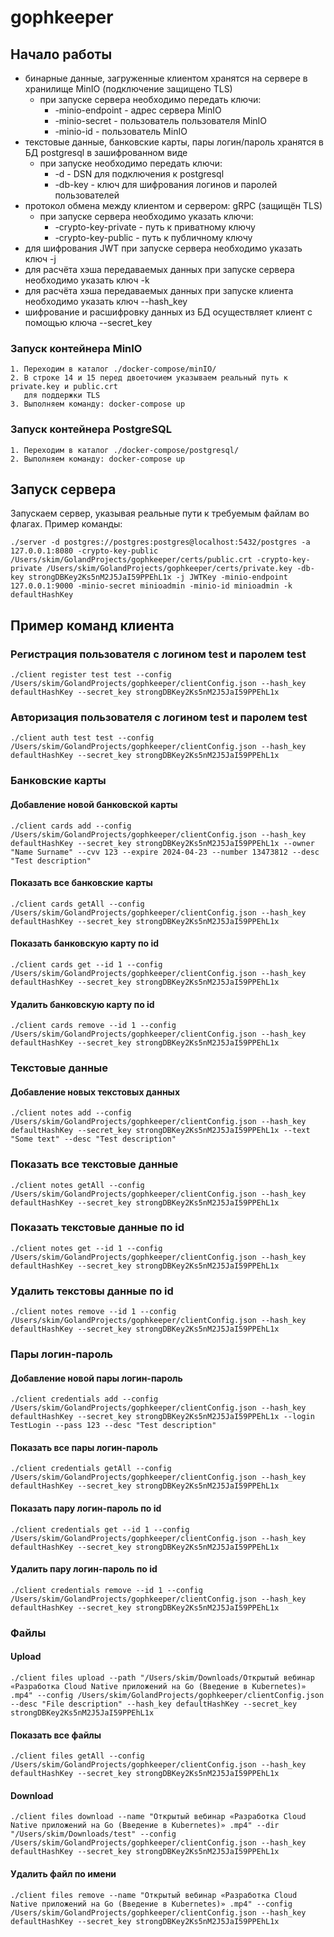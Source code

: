 # gophkeeper

## Начало работы
- бинарные данные, загруженные клиентом хранятся на сервере в хранилище MinIO (подключение защищено TLS)
    - при запуске сервера необходимо передать ключи: 
        - -minio-endpoint - адрес сервера MinIO
        - -minio-secret - пользователь пользователя MinIO
        - -minio-id - пользователь MinIO 
- текстовые данные, банковские карты, пары логин/пароль хранятся в БД postgresql в зашифрованном виде
    - при запуске необходимо передать ключи:
        - -d - DSN для подключения к postgresql
        - -db-key - ключ для шифрования логинов и паролей пользователей
- протокол обмена между клиентом и сервером: gRPC (защищён TLS) 
    - при запуске сервера необходимо указать ключи:
        - -crypto-key-private - путь к приватному ключу
        - -crypto-key-public - путь к публичному ключу
- для шифрования JWT при запуске сервера необходимо указать ключ -j
- для расчёта хэша передаваемых данных при запуске сервера необходимо указать ключ -k
- для расчёта хэша передаваемых данных при запуске клиента необходимо указать ключ --hash_key
- шифрование и расшифровку данных из БД осуществляет клиент с помощью ключа --secret_key

### Запуск контейнера MinIO

    1. Переходим в каталог ./docker-compose/minIO/
    2. В строке 14 и 15 перед двоеточием указываем реальный путь к private.key и public.crt 
       для поддержки TLS
    3. Выполняем команду: docker-compose up

### Запуск контейнера PostgreSQL

    1. Переходим в каталог ./docker-compose/postgresql/
    2. Выполняем команду: docker-compose up

## Запуск сервера

Запускаем сервер, указывая реальные пути к требуемым файлам во флагах. Пример команды:
```
./server -d postgres://postgres:postgres@localhost:5432/postgres -a 127.0.0.1:8080 -crypto-key-public /Users/skim/GolandProjects/gophkeeper/certs/public.crt -crypto-key-private /Users/skim/GolandProjects/gophkeeper/certs/private.key -db-key strongDBKey2Ks5nM2J5JaI59PPEhL1x -j JWTKey -minio-endpoint 127.0.0.1:9000 -minio-secret minioadmin -minio-id minioadmin -k defaultHashKey
```

## Пример команд клиента

### Регистрация пользователя с логином test и паролем test
```
./client register test test --config /Users/skim/GolandProjects/gophkeeper/clientConfig.json --hash_key defaultHashKey --secret_key strongDBKey2Ks5nM2J5JaI59PPEhL1x
```

### Авторизация пользователя с логином test и паролем test
```
./client auth test test --config /Users/skim/GolandProjects/gophkeeper/clientConfig.json --hash_key defaultHashKey --secret_key strongDBKey2Ks5nM2J5JaI59PPEhL1x
```

### Банковские карты
#### Добавление новой банковской карты
```
./client cards add --config /Users/skim/GolandProjects/gophkeeper/clientConfig.json --hash_key defaultHashKey --secret_key strongDBKey2Ks5nM2J5JaI59PPEhL1x --owner "Name Surname" --cvv 123 --expire 2024-04-23 --number 13473812 --desc "Test description"
```

#### Показать все банковские карты
```
./client cards getAll --config /Users/skim/GolandProjects/gophkeeper/clientConfig.json --hash_key defaultHashKey --secret_key strongDBKey2Ks5nM2J5JaI59PPEhL1x
```

#### Показать банковскую карту по id
```
./client cards get --id 1 --config /Users/skim/GolandProjects/gophkeeper/clientConfig.json --hash_key defaultHashKey --secret_key strongDBKey2Ks5nM2J5JaI59PPEhL1x
```

#### Удалить банковскую карту по id
```
./client cards remove --id 1 --config /Users/skim/GolandProjects/gophkeeper/clientConfig.json --hash_key defaultHashKey --secret_key strongDBKey2Ks5nM2J5JaI59PPEhL1x
```

### Текстовые данные

#### Добавление новых текстовых данных
```
./client notes add --config /Users/skim/GolandProjects/gophkeeper/clientConfig.json --hash_key defaultHashKey --secret_key strongDBKey2Ks5nM2J5JaI59PPEhL1x --text "Some text" --desc "Test description"
```

### Показать все текстовые данные
```
./client notes getAll --config /Users/skim/GolandProjects/gophkeeper/clientConfig.json --hash_key defaultHashKey --secret_key strongDBKey2Ks5nM2J5JaI59PPEhL1x
```

### Показать текстовые данные по id
```
./client notes get --id 1 --config /Users/skim/GolandProjects/gophkeeper/clientConfig.json --hash_key defaultHashKey --secret_key strongDBKey2Ks5nM2J5JaI59PPEhL1x
```

### Удалить текстовы данные по id
```
./client notes remove --id 1 --config /Users/skim/GolandProjects/gophkeeper/clientConfig.json --hash_key defaultHashKey --secret_key strongDBKey2Ks5nM2J5JaI59PPEhL1x
```

### Пары логин-пароль

#### Добавление новой пары логин-пароль
```
./client credentials add --config /Users/skim/GolandProjects/gophkeeper/clientConfig.json --hash_key defaultHashKey --secret_key strongDBKey2Ks5nM2J5JaI59PPEhL1x --login TestLogin --pass 123 --desc "Test description"
```

#### Показать все пары логин-пароль
```
./client credentials getAll --config /Users/skim/GolandProjects/gophkeeper/clientConfig.json --hash_key defaultHashKey --secret_key strongDBKey2Ks5nM2J5JaI59PPEhL1x
```

#### Показать пару логин-пароль по id
```
./client credentials get --id 1 --config /Users/skim/GolandProjects/gophkeeper/clientConfig.json --hash_key defaultHashKey --secret_key strongDBKey2Ks5nM2J5JaI59PPEhL1x
```

#### Удалить пару логин-пароль по id
```
./client credentials remove --id 1 --config /Users/skim/GolandProjects/gophkeeper/clientConfig.json --hash_key defaultHashKey --secret_key strongDBKey2Ks5nM2J5JaI59PPEhL1x
```

### Файлы

#### Upload
```
./client files upload --path "/Users/skim/Downloads/Открытый вебинар «Разработка Cloud Native приложений на Go (Введение в Kubernetes)» .mp4" --config /Users/skim/GolandProjects/gophkeeper/clientConfig.json --desc "File description" --hash_key defaultHashKey --secret_key strongDBKey2Ks5nM2J5JaI59PPEhL1x
```

#### Показать все файлы
```
./client files getAll --config /Users/skim/GolandProjects/gophkeeper/clientConfig.json --hash_key defaultHashKey --secret_key strongDBKey2Ks5nM2J5JaI59PPEhL1x
```

#### Download
```
./client files download --name "Открытый вебинар «Разработка Cloud Native приложений на Go (Введение в Kubernetes)» .mp4" --dir "/Users/skim/Downloads/test" --config /Users/skim/GolandProjects/gophkeeper/clientConfig.json --hash_key defaultHashKey --secret_key strongDBKey2Ks5nM2J5JaI59PPEhL1x
```

#### Удалить файл по имени
```
./client files remove --name "Открытый вебинар «Разработка Cloud Native приложений на Go (Введение в Kubernetes)» .mp4" --config /Users/skim/GolandProjects/gophkeeper/clientConfig.json --hash_key defaultHashKey --secret_key strongDBKey2Ks5nM2J5JaI59PPEhL1x
```